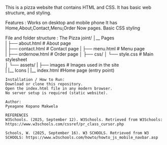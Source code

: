 This is a pizza website that contains HTML and CSS.
It has basic web structure, and styling.

Features :
Works on desktop and mobile phone
It has Home,About,Contact,Menu,Order Now pages.
Basic CSS styling

File and folder structure :
The Pizza joint/
    │__ Pages  
    |    ├── about.html          # About page  
    |    ├── contact.html        # Contact page
    |    ├── menu.html           # Menu page  
    |    ├── ordernow.html       # Order page 
    │
    ├── css/
    │   └── style.css           # Main stylesheet   
    │
    └── assets/
    |     ├── images             # Images used in the site  
    |     |__ Icons
    |
    |__ index.html               #Home page (entry point)

   
    Installation / How to Run:
    Download or clone this repository.
    Open the index.html file in any modern browser.
    No server setup is required (static website).

    Author:
    Pyeagane Kopano Makwela

    REFERENCES
    W3Schools. (2025, September 12). W3Schools. Retrieved from W3Schools: https://www.w3schools.com/cssref/pr_class_cursor.php

    Schools, W. (2025, September 16). W3 SCHOOLS. Retrieved from W3 SCHOOLS: https://www.w3schools.com/howto/howto_js_mobile_navbar.asp


